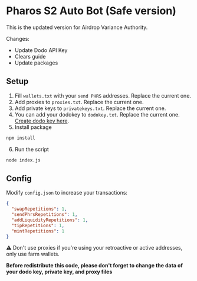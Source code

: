 # Pharos S2 Auto Bot (Safe version)

This is the updated version for Airdrop Variance Authority.

Changes:
- Update Dodo API Key
- Clears guide
- Update packages

## Setup

1. Fill `wallets.txt` with your `send PHRS` addresses. Replace the current one.
2. Add proxies to `proxies.txt`. Replace the current one.
3. Add private keys to `privatekeys.txt`. Replace the current one.
4. You can add your dodokey to `dodokey.txt`. Replace the current one. [Create dodo key here](https://developer.dodoex.io/).
5. Install package

```sh
npm install
```

6. Run the script

```sh
node index.js
```

## Config

Modify `config.json` to increase your transactions:

```json
{
  "swapRepetitions": 1,
  "sendPhrsRepetitions": 1,
  "addLiquidityRepetitions": 1,
  "tipRepetitions": 1,
  "mintRepetitions": 1
}
```

:warning: Don't use proxies if you're using your retroactive or active addresses, only use farm wallets.

**Before redistribute this code, please don't forget to change the data of your dodo key, private key, and proxy files**